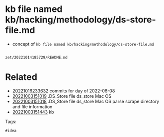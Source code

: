 # kb file named kb/hacking/methodology/ds-store-file.md

- concept of `kb file named kb/hacking/methodology/ds-store-file.md`

```
```

` zet/20221014185729/README.md `

# Related

- [20221016233632](/zet/20221016233632/README.md) commits for day of 2022-08-08
- [20221003151019](/zet/20221003151019/README.md) .DS_Store file ds_store Mac OS
- [20221003151018](/zet/20221003151018/README.md) .DS_Store file ds_store Mac OS parse scrape directory and file information
- [20221003151443](/zet/20221003151443/README.md) kb

Tags:

    #idea
